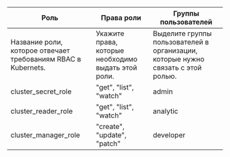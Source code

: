 | Роль  | Права роли | Группы пользователей |
| --- | --- | --- |
| Название роли, которое отвечает требованиям RBAC в Kubernets. | Укажите права, которые необходимо выдать этой роли. | Выделите группы пользователей в организации, которые нужно связать с этой ролью. |
cluster_secret_role                                             | "get", "list", "watch"                              | admin
cluster_reader_role                                             | "get", "list", "watch"                              | analytic
cluster_manager_role                                            | "create", "update", "patch"                         | developer